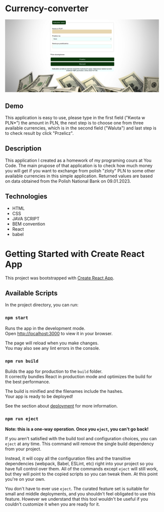 # Currency-converter
![currency-converter-react](public/screenshotcurrency.png)
## Demo
This application is easy to use, please type in the first field ("Kwota w PLN*") the amount in PLN, the next step is to choose one from three available currencies, which is in the second field ("Waluta") and last step is to check result by click "Przelicz".
## Description
This application I created as a homework of my programing cours at You Code.
The main prupose of that application is to check how much money you will get if you want to exchange from polish "zloty" PLN to some other available
currencies in this simple application.
Returned values are based on data obtained from the Polish National Bank on 09.01.2023.
## Technologies
- HTML
- CSS
- JAVA SCRIPT
- BEM convention
- React
- babel
# Getting Started with Create React App

This project was bootstrapped with [Create React App](https://github.com/facebook/create-react-app).

## Available Scripts

In the project directory, you can run:

### `npm start`

Runs the app in the development mode.\
Open [http://localhost:3000](http://localhost:3000) to view it in your browser.

The page will reload when you make changes.\
You may also see any lint errors in the console.
### `npm run build`

Builds the app for production to the `build` folder.\
It correctly bundles React in production mode and optimizes the build for the best performance.

The build is minified and the filenames include the hashes.\
Your app is ready to be deployed!

See the section about [deployment](https://facebook.github.io/create-react-app/docs/deployment) for more information.

### `npm run eject`

**Note: this is a one-way operation. Once you `eject`, you can't go back!**

If you aren't satisfied with the build tool and configuration choices, you can `eject` at any time. This command will remove the single build dependency from your project.

Instead, it will copy all the configuration files and the transitive dependencies (webpack, Babel, ESLint, etc) right into your project so you have full control over them. All of the commands except `eject` will still work, but they will point to the copied scripts so you can tweak them. At this point you're on your own.

You don't have to ever use `eject`. The curated feature set is suitable for small and middle deployments, and you shouldn't feel obligated to use this feature. However we understand that this tool wouldn't be useful if you couldn't customize it when you are ready for it.

